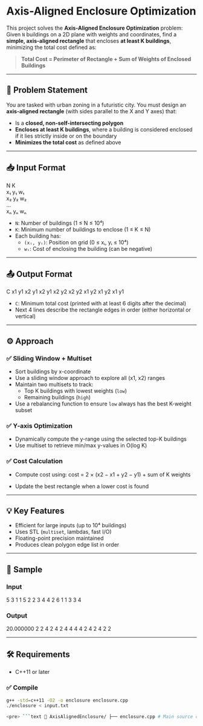 


# Axis-Aligned Enclosure Optimization

This project solves the **Axis-Aligned Enclosure Optimization** problem:  
Given `N` buildings on a 2D plane with weights and coordinates, find a **simple, axis-aligned rectangle** that encloses **at least K buildings**, minimizing the total cost defined as:

> **Total Cost = Perimeter of Rectangle + Sum of Weights of Enclosed Buildings**

---

## 🧠 Problem Statement

You are tasked with urban zoning in a futuristic city. You must design an **axis-aligned rectangle** (with sides parallel to the X and Y axes) that:

- Is a **closed, non-self-intersecting polygon**
- **Encloses at least K buildings**, where a building is considered enclosed if it lies strictly inside or on the boundary
- **Minimizes the total cost** as defined above

---

## 📥 Input Format

N K  
x₁ y₁ w₁  
x₂ y₂ w₂  
...  
xₙ yₙ wₙ

- `N`: Number of buildings (1 ≤ N ≤ 10⁴)  
- `K`: Minimum number of buildings to enclose (1 ≤ K ≤ N)  
- Each building has:  
  - `(xᵢ, yᵢ)`: Position on grid (0 ≤ xᵢ, yᵢ ≤ 10⁴)  
  - `wᵢ`: Cost of enclosing the building (can be negative)

---

## 📤 Output Format

C
x1 y1 x2 y1
x2 y1 x2 y2
x2 y2 x1 y2
x1 y2 x1 y1

- `C`: Minimum total cost (printed with at least 6 digits after the decimal)
- Next 4 lines describe the rectangle edges in order (either horizontal or vertical)

---

## ⚙️ Approach

### ✅ Sliding Window + Multiset

- Sort buildings by x-coordinate
- Use a sliding window approach to explore all (x1, x2) ranges
- Maintain two multisets to track:
  - Top K buildings with lowest weights (`low`)
  - Remaining buildings (`high`)
- Use a rebalancing function to ensure `low` always has the best K-weight subset

### ✅ Y-axis Optimization

- Dynamically compute the y-range using the selected top-K buildings
- Use multiset to retrieve min/max y-values in O(log K)

### ✅ Cost Calculation

- Compute cost using:
cost = 2 × (x2 − x1 + y2 − y1) + sum of K weights


- Update the best rectangle when a lower cost is found

---

## 💡 Key Features

- Efficient for large inputs (up to 10⁴ buildings)
- Uses STL (`multiset`, lambdas, fast I/O)
- Floating-point precision maintained
- Produces clean polygon edge list in order

---

## 🧪 Sample

### Input
5 3
1 1 5
2 2 3
4 4 2
6 1 1
3 3 4

### Output
20.000000
2 2 4 2
4 2 4 4
4 4 2 4
2 4 2 2

---

## 🛠️ Requirements

- C++11 or later

### ✅ Compile
```bash
g++ -std=c++11 -O2 -o enclosure enclosure.cpp
./enclosure < input.txt

<pre> ```text 📁 AxisAlignedEnclosure/ ├── enclosure.cpp # Main source code ├── README.md # Project documentation └── input.txt # (Optional) Sample input ``` </pre>
